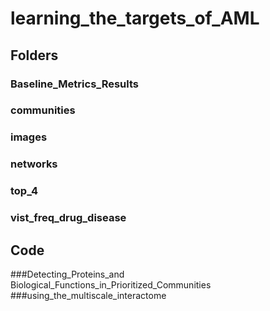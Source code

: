 # learning_the_targets_of_AML


## Folders

### Baseline_Metrics_Results
### communities
### images
### networks
### top_4
### vist_freq_drug_disease

## Code

###Detecting_Proteins_and Biological_Functions_in_Prioritized_Communities
###using_the_multiscale_interactome

